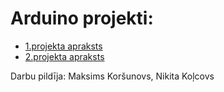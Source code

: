 # Arduino projekti:
- [1.projekta apraksts](arduino1project/arduino1.md)
- [2.projekta apraksts](arduino2project/arduino2project.md)

Darbu pildīja: Maksims Koršunovs, Nikita Koļcovs
